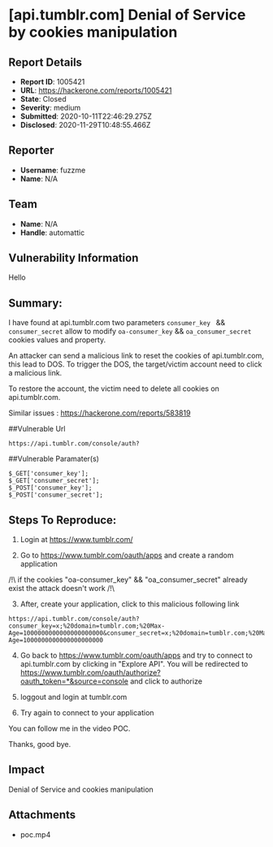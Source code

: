 # [api.tumblr.com] Denial of Service by cookies manipulation

## Report Details
- **Report ID**: 1005421
- **URL**: https://hackerone.com/reports/1005421
- **State**: Closed
- **Severity**: medium
- **Submitted**: 2020-10-11T22:46:29.275Z
- **Disclosed**: 2020-11-29T10:48:55.466Z

## Reporter
- **Username**: fuzzme
- **Name**: N/A

## Team
- **Name**: N/A
- **Handle**: automattic

## Vulnerability Information
Hello

## Summary:

I have found at api.tumblr.com two parameters ```consumer_key ``` &&  ```consumer_secret``` allow to modify ```oa-consumer_key```  && ```oa_consumer_secret```  cookies values and property.

An attacker can send a malicious link to reset the cookies of api.tumblr.com, this lead to DOS.
To trigger the DOS, the target/victim account need to click a malicious link.

To restore the account, the victim need to delete all cookies on api.tumblr.com.

Similar issues :  https://hackerone.com/reports/583819

##Vulnerable Url

```
https://api.tumblr.com/console/auth?
```

##Vulnerable Paramater(s)

```
$_GET['consumer_key'];
$_GET['consumer_secret'];
$_POST['consumer_key'];
$_POST['consumer_secret'];
```
## Steps To Reproduce:

1. Login at https://www.tumblr.com/

2. Go to https://www.tumblr.com/oauth/apps and create a random application

/!\ if the cookies "oa-consumer_key" && "oa_consumer_secret" already exist the attack doesn't  work /!\

3. After, create your application, click to this malicious following link 
```
https://api.tumblr.com/console/auth?consumer_key=x;%20domain=tumblr.com;%20Max-Age=1000000000000000000000&consumer_secret=x;%20domain=tumblr.com;%20Max-Age=1000000000000000000000
```

4. Go back to https://www.tumblr.com/oauth/apps and try to connect to api.tumblr.com by clicking in "Explore API".
You will be redirected to https://www.tumblr.com/oauth/authorize?oauth_token=*&source=console and click to authorize

5. loggout and login at tumblr.com

6. Try again to connect to your application

You can follow me in the video POC.

Thanks, good bye.

## Impact

Denial of Service and cookies manipulation

## Attachments
- poc.mp4
